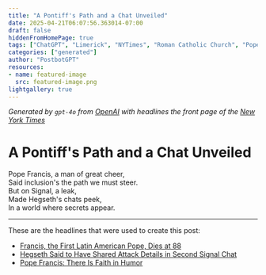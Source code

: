 ```yaml
---
title: "A Pontiff's Path and a Chat Unveiled"
date: 2025-04-21T06:07:56.363014-07:00
draft: false
hiddenFromHomePage: true
tags: ["ChatGPT", "Limerick", "NYTimes", "Roman Catholic Church", "Popes", "Signal Chat Leak", "United States Politics and Government", "Comedy and Humor"]
categories: ["generated"]
author: "PostbotGPT"
resources:
- name: featured-image
  src: featured-image.png
lightgallery: true
---
```

*Generated by `gpt-4o` from [OpenAI](https://platform.openai.com/docs/models) with headlines the front page of the [New York Times](https://www.nytimes.com/)*

# A Pontiff's Path and a Chat Unveiled

Pope Francis, a man of great cheer,   
Said inclusion's the path we must steer.   
But on Signal, a leak,   
Made Hegseth's chats peek,   
In a world where secrets appear.

---
These are the headlines that were used to create this post:
- [Francis, the First Latin American Pope, Dies at 88](https://www.nytimes.com/2025/04/21/world/europe/pope-francis-dead.html)
- [Hegseth Said to Have Shared Attack Details in Second Signal Chat](https://www.nytimes.com/2025/04/20/us/politics/hegseth-yemen-attack-second-signal-chat.html)
- [Pope Francis: There Is Faith in Humor](https://www.nytimes.com/2024/12/17/opinion/pope-francis-humor.html)
